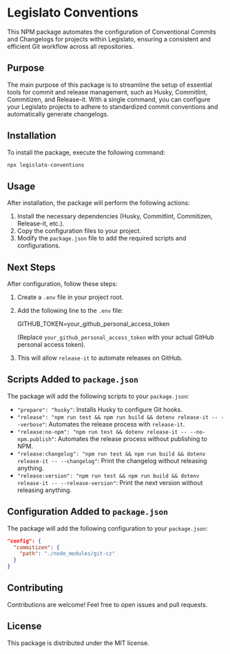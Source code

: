 # Legislato Conventions

This NPM package automates the configuration of Conventional Commits and Changelogs for projects within Legislato, ensuring a consistent and efficient Git workflow across all repositories.

## Purpose

The main purpose of this package is to streamline the setup of essential tools for commit and release management, such as Husky, Commitlint, Commitizen, and Release-it. With a single command, you can configure your Legislato projects to adhere to standardized commit conventions and automatically generate changelogs.

## Installation

To install the package, execute the following command:

```bash
npx legislato-conventions
```

## Usage

After installation, the package will perform the following actions:

1.  Install the necessary dependencies (Husky, Commitlint, Commitizen, Release-it, etc.).
2.  Copy the configuration files to your project.
3.  Modify the `package.json` file to add the required scripts and configurations.

## Next Steps

After configuration, follow these steps:

1.  Create a `.env` file in your project root.
2.  Add the following line to the `.env` file:

    GITHUB_TOKEN=your_github_personal_access_token

    (Replace `your_github_personal_access_token` with your actual GitHub personal access token).
3.  This will allow `release-it` to automate releases on GitHub.

## Scripts Added to `package.json`

The package will add the following scripts to your `package.json`:

* `"prepare": "husky"`: Installs Husky to configure Git hooks.
* `"release": "npm run test && npm run build && dotenv release-it -- --verbose"`: Automates the release process with `release-it`.
* `"release:no-npm": "npm run test && dotenv release-it -- --no-npm.publish"`: Automates the release process without publishing to NPM.
* `"release:changelog": "npm run test && npm run build && dotenv release-it -- --changelog"`: Print the changelog without releasing anything.
* `"release:version": "npm run test && npm run build && dotenv release-it -- --release-version"`: Print the next version without releasing anything.

## Configuration Added to `package.json`

The package will add the following configuration to your `package.json`:

```json
"config": {
  "commitizen": {
    "path": "./node_modules/git-cz"
  }
}
```

## Contributing

Contributions are welcome! Feel free to open issues and pull requests.

## License

This package is distributed under the MIT license.
